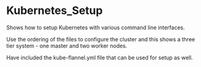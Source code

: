 # Kubernetes_Setup
Shows how to setup Kubernetes with various command line interfaces.

Use the ordering of the files to configure the cluster and this shows a three tier system - one master and two worker nodes.

Have included the kube-flannel.yml file that can be used for setup as well.
